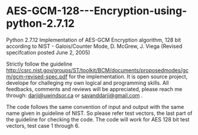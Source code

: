 # AES-GCM-128---Encryption-using-python-2.7.12
Python 2.7.12 Implementation of AES-GCM Encryption algorithm, 128 bit according to NIST - Galois/Counter Mode, D. McGrew, J. Viega  (Revised specifcation posted June 2, 2005)

Strictly follow the guideline http://csrc.nist.gov/groups/ST/toolkit/BCM/documents/proposedmodes/gcm/gcm-revised-spec.pdf for the implementation.
It is open source project, develope for challeging my own logical and programming skills. All feedbacks, comments and reviews will be appreciated, please reach me through: darji@uwindsor.ca or savanddarji@gmail.com .

The code follows the same convention of input and output with the same name given in guideline of NIST. So please refer test vectors, the last part of the guideline for checking the code. The code will work for AES 128 bit test vectors, test case 1 through 6.
